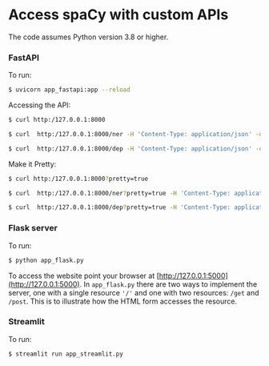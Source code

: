 # Access spaCy with custom APIs

The code assumes Python version 3.8 or higher.


### FastAPI

To run:

```bash
$ uvicorn app_fastapi:app --reload
```

Accessing the API:

```bash
$ curl http:/127.0.0.1:8000

$ curl  http:/127.0.0.1:8000/ner -H 'Content-Type: application/json' -d@input.json

$ curl  http:/127.0.0.1:8000/dep -H 'Content-Type: application/json' -d@input.json
```

Make it Pretty:

```bash
$ curl http:/127.0.0.1:8000?pretty=true

$ curl  http:/127.0.0.1:8000/ner?pretty=true -H 'Content-Type: application/json' -d@input.json

$ curl  http:/127.0.0.1:8000/dep?pretty=true -H 'Content-Type: application/json' -d@input.json
```


### Flask server

To run:

```bash
$ python app_flask.py
```

To access the website point your browser at [http://127.0.0.1:5000](http://127.0.0.1:5000). In `app_flask.py` there are two ways to implement the server, one with a single resource `'/'` and one with two resources: `/get` and `/post`. This is to illustrate how the HTML form accesses the resource.


### Streamlit

To run:

```bash
$ streamlit run app_streamlit.py
```

